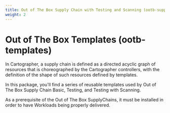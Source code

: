 ```yaml
---
title: Out of The Box Supply Chain with Testing and Scanning (ootb-supply-chain-testing)
weight: 2
---
```


# Out of The Box Templates (ootb-templates)

In Cartographer, a supply chain is defined as a directed acyclic graph of
resources that is choreographed by the Cartographer controllers, with the
definition of the shape of such resources defined by templates.

In this package, you'll find a series of reusable templates used by  Out of The
Box Supply Chain Basic, Testing, and Testing with Scanning.

As a prerequisite of the Out of The Box SupplyChains, it
must be installed in order to have Workloads being properly delivered.
